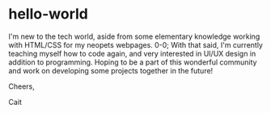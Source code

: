 # hello-world
I'm new to the tech world, aside from some elementary knowledge working with HTML/CSS for my neopets webpages. 
0-0; With that said, I'm currently teaching myself how to code again, and very interested in UI/UX design in addition to programming. Hoping to be a part of this wonderful community and work on developing some projects together in the future!

Cheers,

Cait
